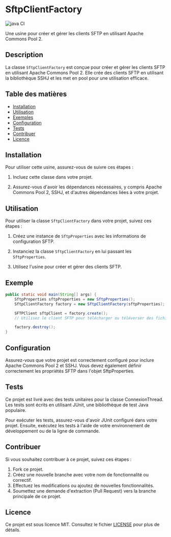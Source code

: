 # SftpClientFactory

![java CI](https://github.com/ErwanLT/SftpClientFactory/actions/workflows/maven.yml/badge.svg?event=push)

Une usine pour créer et gérer les clients SFTP en utilisant Apache Commons Pool 2.

## Description

La classe `SftpClientFactory` est conçue pour créer et gérer les clients SFTP en utilisant Apache Commons Pool 2. Elle crée des clients SFTP en utilisant la bibliothèque SSHJ et les met en pool pour une utilisation efficace.

## Table des matières

- [Installation](#installation)
- [Utilisation](#utilisation)
- [Exemples](#exemple)
- [Configuration](#configuration)
- [Tests](#tests)
- [Contribuer](#contribuer)
- [Licence](#licence)

## Installation

Pour utiliser cette usine, assurez-vous de suivre ces étapes :

1. Incluez cette classe dans votre projet.

2. Assurez-vous d'avoir les dépendances nécessaires, y compris Apache Commons Pool 2, SSHJ, et d'autres dépendances liées à votre projet.

## Utilisation

Pour utiliser la classe `SftpClientFactory` dans votre projet, suivez ces étapes :

1. Créez une instance de `SftpProperties` avec les informations de configuration SFTP.

2. Instanciez la classe `SftpClientFactory` en lui passant les `SftpProperties`.

3. Utilisez l'usine pour créer et gérer des clients SFTP.

## Exemple
```java
public static void main(String[] args) {
    SftpProperties sftpProperties = new SftpProperties();
    SftpClientFactory factory = new SftpClientFactory(sftpProperties);

    SFTPClient sftpClient = factory.create();
    // Utilisez le client SFTP pour télécharger ou téléverser des fichiers, etc.

    factory.destroy();
}
```

## Configuration
Assurez-vous que votre projet est correctement configuré pour inclure Apache Commons Pool 2 et SSHJ. Vous devez également définir correctement les propriétés SFTP dans l'objet SftpProperties.

## Tests
Ce projet est livré avec des tests unitaires pour la classe ConnexionThread. Les tests sont écrits en utilisant JUnit, une bibliothèque de test Java populaire.

Pour exécuter les tests, assurez-vous d'avoir JUnit configuré dans votre projet. Ensuite, exécutez les tests à l'aide de votre environnement de développement ou de la ligne de commande.

## Contribuer
Si vous souhaitez contribuer à ce projet, suivez ces étapes :

1. Fork ce projet.
2. Créez une nouvelle branche avec votre nom de fonctionnalité ou correctif.
3. Effectuez les modifications ou ajoutez de nouvelles fonctionnalités.
4. Soumettez une demande d'extraction (Pull Request) vers la branche principale de ce projet.

## Licence
Ce projet est sous licence MIT. Consultez le fichier [LICENSE](LICENSE) pour plus de détails.

